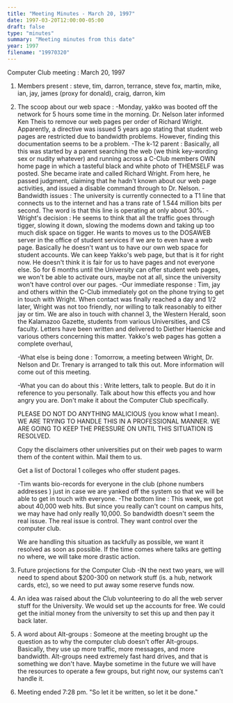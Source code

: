 ```yaml
---
title: "Meeting Minutes - March 20, 1997"
date: 1997-03-20T12:00:00-05:00
draft: false
type: "minutes"
summary: "Meeting minutes from this date"
year: 1997
filename: "19970320"
---
```


Computer Club meeting :  March 20, 1997 </p><p>
1.  Members present : steve, tim, darron, terrance, steve fox,  	martin, mike, ian, jay, james (proxy for donald), craig, 	darron, kim </p><p>
2.  The scoop about our web space : 	-Monday, yakko was booted off the network for 5 hours some 	 time in the morning.  Dr. Nelson later informed Ken Theis 	 to remove our web pages per order of Richard Wright.   	 Apparently, a directive was issued 5 years ago stating 	 that student web pages are restricted due to bandwidth  	 problems.  However, finding this documentation seems to  	 be a problem.   	-The k-12 parent : 	   Basically, all this was started by a parent searching the 	   web (we think key-wording sex or nudity whatever) and  	   running across a C-Club members OWN home page in which a 	   tasteful black and white photo of THEMSELF was posted.  She 	   became irate and called Richard Wright.  From here, he passed  	   judgment, claiming that he hadn't known about our web 	   page activities, and issued a disable command through 	   to Dr. Nelson.        	-Bandwidth issues : 	   The university is currently connected to a T1 line that 	   connects us to the internet and has a trans rate of 1.544 	   million bits per second.  The word is that this line is  	   operating at only about 30%.   	-Wright's decision : 	     He seems to think that all the traffic goes through 	   tigger, slowing it down, slowing the modems down and 	   taking up too much disk space on tigger. 	     He wants to moves us to the DOSAWEB server in the            office of student services if we are to even have a            web page.              Basically he doesn't want us to have our own web space 	   for student accounts.  We can keep Yakko's web page, but 	   that is it for right now.  He doesn't think it is fair for 	   us to have pages and not everyone else.  So for 6 months 	   until the University can offer student web pages, we won't 	   be able to activate ours, maybe not at all, since the  	   university won't have control over our pages. 	-Our immediate response : 	   Tim, jay and others within the C-Club immediately got on 	   the phone trying to get in touch with Wright.  When  	   contact was finally reached a day and 1/2 later, Wright 	   was not too friendly, nor willing to talk reasonably to  	   either jay or tim.  We are also in touch with channel 3,  	   the Western Herald, soon the Kalamazoo Gazette, students 	   from various Universities, and CS faculty. 	   Letters have been written and delivered to Diether Haenicke 	   and various others concerning this matter.  Yakko's  	   web pages has gotten a complete overhaul,     </p><p>
	-What else is being done : 	   Tomorrow, a meeting between Wright, Dr. Nelson and Dr. 	   Trenary is arranged to talk this out.  More information 	   will come out of this meeting. </p><p>
	-What you can do about this : 	    Write letters, talk to people.  But do it in reference 	    to you personally.  Talk about how this effects you and 	    how angry you are.  Don't make it about the Computer Club 	    specifically. </p><p>
	    PLEASE DO NOT DO ANYTHING MALICIOUS (you know what I mean). 	    WE ARE TRYING TO HANDLE THIS 	    IN A PROFESSIONAL MANNER. WE ARE GOING TO KEEP THE PRESSURE 	    ON UNTIL THIS SITUATION IS RESOLVED. </p><p>
	    Copy the disclaimers other universities put on their web  	    pages to warm them of the content within.  Mail them to us. </p><p>
	    Get a list of Doctoral 1 colleges who offer student pages. </p><p>
	-Tim wants bio-records for everyone in the club (phone numbers 	 addresses ) just in case we are yanked off the system so that 	 we will be able to get in touch with everyone. 	        	-The bottom line : 	    This week, we got about 40,000 web hits.  But since you  	    really can't count on campus hits, we may have had only 	    really 10,000.  So bandwidth doesn't seem the real issue. 	     	    The real issue is control.  They want control over the  	    computer club. </p><p>
	    We are handling this situation as tackfully as possible, 	    we want it resolved as soon as possible.  If the time comes 	    where talks are getting no where, we will take more  	    drastic action.    </p><p>
3.  Future projections for the Computer Club 	-IN the next two years, we will need to spend about $200-300 	 on network stuff (is. a hub, network cards, etc), so we 	 need to put away some reserve funds now. </p><p>
4.  An idea was raised about the Club volunteering to do all the web 	server stuff for the University.  We would set up the accounts 	for free. We could get the initial money from the university to 	 set this up and then pay it back later. </p><p>
5.  A word about Alt-groups : 	Someone at the meeting brought up the question as to why the 	computer club doesn't offer Alt-groups.  Basically, they use up	         more traffic, more messages, and more bandwidth.  Alt-groups 	need extremely fast hard drives, and that is something we don't 	 have.  Maybe sometime in the future we will have the resources 	to operate a few groups, but right now, our systems can't handle 	it. </p><p>
6.  Meeting ended 7:28 pm.		 		"So let it be written, so let it be done." </p>
